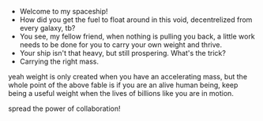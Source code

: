 - Welcome to my spaceship!  
- How did you get the fuel to float around in this void, decentrelized from every galaxy, tb?
- You see, my fellow friend, when nothing is pulling you back, a little work needs to be done for you to carry your own weight and thrive.
- Your ship isn't that heavy, but still prospering. What's the trick?
- Carrying the right mass.

yeah weight is only created when you have an accelerating mass, but the whole point of the above fable is if you are an alive human being, keep being a useful weight when the lives of billions like you are in motion.

spread the power of collaboration!

